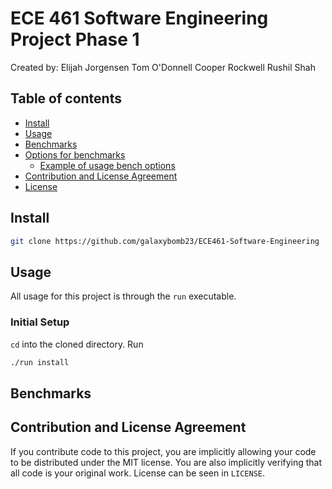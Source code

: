 # ECE 461 Software Engineering Project Phase 1
Created by:
Elijah Jorgensen
Tom O'Donnell
Cooper Rockwell
Rushil Shah

## Table of contents

- [Install](#install)
- [Usage](#usage)
 - [Benchmarks](#benchmarks)
  - [Options for benchmarks](#options-for-benchmarks)
    - [Example of usage bench options](#example-of-usage-bench-options)
- [Contribution and License Agreement](#contribution-and-license-agreement)
- [License](#license)

## Install

``` bash
git clone https://github.com/galaxybomb23/ECE461-Software-Engineering
```

## Usage
All usage for this project is through the `run` executable.
### Initial Setup
`cd` into the cloned directory. Run 
```bash
./run install
```

## Benchmarks

## Contribution and License Agreement
If you contribute code to this project, you are implicitly allowing your code
to be distributed under the MIT license. You are also implicitly verifying that
all code is your original work. License can be seen in `LICENSE`.